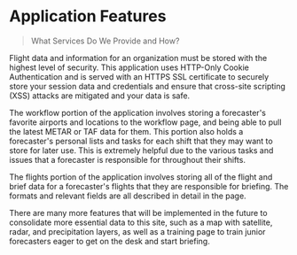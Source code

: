 # Application Features

> What Services Do We Provide and How?

Flight data and information for an organization must be stored with the highest level of security. This application uses HTTP-Only Cookie Authentication and is served with an HTTPS SSL certificate to securely store your session data and credentials and ensure that cross-site scripting (XSS) attacks are mitigated and your data is safe.

The workflow portion of the application involves storing a forecaster's favorite airports and locations to the workflow page, and being able to pull the latest METAR or TAF data for them. This portion also holds a forecaster's personal lists and tasks for each shift that they may want to store for later use. This is extremely helpful due to the various tasks and issues that a forecaster is responsible for throughout their shifts. 

The flights portion of the application involves storing all of the flight and brief data for a forecaster's flights that they are responsible for briefing. The formats and relevant fields are all described in detail in the page.

There are many more features that will be implemented in the future to consolidate more essential data to this site, such as a map with satellite, radar, and precipitation layers, as well as a training page to train junior forecasters eager to get on the desk and start briefing.